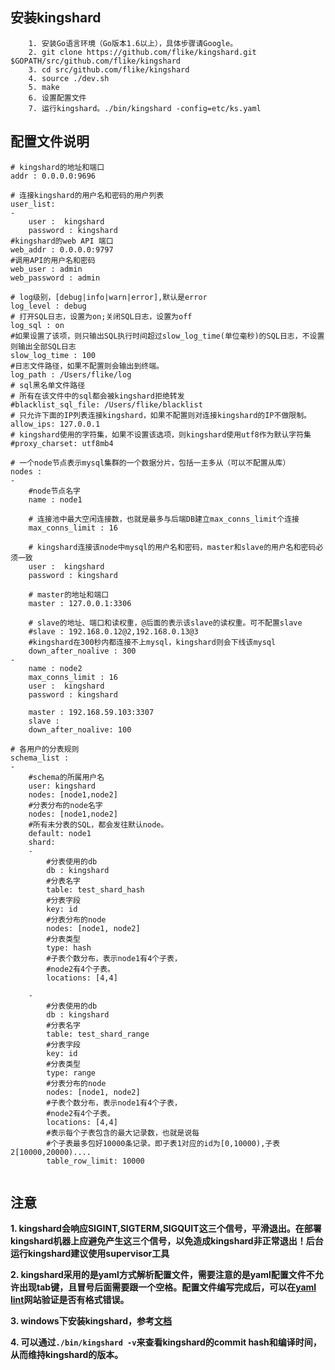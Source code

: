 ## 安装kingshard
```
	1. 安装Go语言环境（Go版本1.6以上），具体步骤请Google。
	2. git clone https://github.com/flike/kingshard.git $GOPATH/src/github.com/flike/kingshard
	3. cd src/github.com/flike/kingshard
	4. source ./dev.sh
	5. make
	6. 设置配置文件
	7. 运行kingshard。./bin/kingshard -config=etc/ks.yaml
```

## 配置文件说明

```
# kingshard的地址和端口
addr : 0.0.0.0:9696

# 连接kingshard的用户名和密码的用户列表
user_list:
-
    user :  kingshard
    password : kingshard
#kingshard的web API 端口
web_addr : 0.0.0.0:9797
#调用API的用户名和密码
web_user : admin
web_password : admin

# log级别，[debug|info|warn|error],默认是error
log_level : debug
# 打开SQL日志，设置为on;关闭SQL日志，设置为off
log_sql : on
#如果设置了该项，则只输出SQL执行时间超过slow_log_time(单位毫秒)的SQL日志，不设置则输出全部SQL日志
slow_log_time : 100
#日志文件路径，如果不配置则会输出到终端。
log_path : /Users/flike/log
# sql黑名单文件路径
# 所有在该文件中的sql都会被kingshard拒绝转发
#blacklist_sql_file: /Users/flike/blacklist
# 只允许下面的IP列表连接kingshard，如果不配置则对连接kingshard的IP不做限制。
allow_ips: 127.0.0.1
# kingshard使用的字符集，如果不设置该选项，则kingshard使用utf8作为默认字符集
#proxy_charset: utf8mb4

# 一个node节点表示mysql集群的一个数据分片，包括一主多从（可以不配置从库）
nodes :
-
    #node节点名字
    name : node1

    # 连接池中最大空闲连接数，也就是最多与后端DB建立max_conns_limit个连接
    max_conns_limit : 16

    # kingshard连接该node中mysql的用户名和密码，master和slave的用户名和密码必须一致
    user :  kingshard
    password : kingshard

    # master的地址和端口
    master : 127.0.0.1:3306

    # slave的地址、端口和读权重，@后面的表示该slave的读权重。可不配置slave
    #slave : 192.168.0.12@2,192.168.0.13@3
    #kingshard在300秒内都连接不上mysql，kingshard则会下线该mysql
    down_after_noalive : 300
-
    name : node2
    max_conns_limit : 16
    user :  kingshard
    password : kingshard

    master : 192.168.59.103:3307
    slave :
    down_after_noalive: 100

# 各用户的分表规则
schema_list :
-
    #schema的所属用户名
    user: kingshard
    nodes: [node1,node2]
    #分表分布的node名字
    nodes: [node1,node2]
	#所有未分表的SQL，都会发往默认node。
    default: node1
    shard:
    -
        #分表使用的db
        db : kingshard
		#分表名字
        table: test_shard_hash
        #分表字段
        key: id
        #分表分布的node
        nodes: [node1, node2]
        #分表类型
        type: hash
        #子表个数分布，表示node1有4个子表，
        #node2有4个子表。
        locations: [4,4]

    -
		#分表使用的db
        db : kingshard
		#分表名字
        table: test_shard_range
	    #分表字段
        key: id
		#分表类型
        type: range
	    #分表分布的node
        nodes: [node1, node2]
		#子表个数分布，表示node1有4个子表，
		#node2有4个子表。
        locations: [4,4]
        #表示每个子表包含的最大记录数，也就是说每
	    #个子表最多包好10000条记录。即子表1对应的id为[0,10000),子表2[10000,20000)....
        table_row_limit: 10000


```

## 注意

**1. kingshard会响应SIGINT,SIGTERM,SIGQUIT这三个信号，平滑退出。在部署kingshard机器上应避免产生这三个信号，以免造成kingshard非正常退出！后台运行kingshard建议使用supervisor工具**

**2. kingshard采用的是yaml方式解析配置文件，需要注意的是yaml配置文件不允许出现tab键，且冒号后面需要跟一个空格。配置文件编写完成后，可以在[yaml lint](http://www.yamllint.com/)网站验证是否有格式错误。**

**3. windows下安装kingshard，参考[文档](https://github.com/flike/kingshard/wiki/%E5%9C%A8window%E4%B8%8B%E5%AE%89%E8%A3%85kingshard)**

**4. 可以通过`./bin/kingshard -v`来查看kingshard的commit hash和编译时间，从而维持kingshard的版本。**


